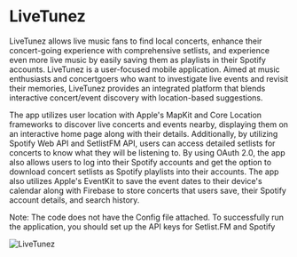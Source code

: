 # LiveTunez

LiveTunez allows live music fans to find local concerts, enhance their concert-going experience with comprehensive setlists, and experience even more live music by easily saving them as playlists in their Spotify accounts. LiveTunez is a user-focused mobile application. Aimed at music enthusiasts and concertgoers who want to investigate live events and revisit their memories, LiveTunez provides an integrated platform that blends interactive concert/event discovery with location-based suggestions. 

The app utilizes user location with Apple's MapKit and Core Location frameworks to discover live concerts and events nearby, displaying them on an interactive home page along with their details. 
Additionally, by utilizing Spotify Web API and SetlistFM API, users can access detailed setlists for concerts to know what they will be listening to. By using OAuth 2.0, the app also allows users to log into their Spotify accounts and get the option to download concert setlists as Spotify playlists into their accounts. The app also utilizes Apple's EventKit to save the event dates to their device's calendar along with Firebase to store concerts that users save, their Spotify account details, and search history.

Note: The code does not have the Config file attached. To successfully run the application, you should set up the API keys for Setlist.FM and Spotify

![LiveTunez](https://github.com/user-attachments/assets/aea6bbe3-029b-44fc-b54f-324c976d6917)
